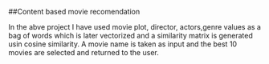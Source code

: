 ##Content based movie recomendation

In the abve project I have used movie plot, director, actors,genre values as a bag of words which is later vectorized and a similarity matrix is 
generated usin cosine similarity. A movie name is taken as input and the best 10 movies are selected and returned to the user.
